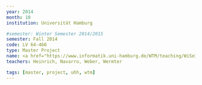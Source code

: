 ```yaml
---
year: 2014
month: 10
institution: Universität Hamburg

#semester: Winter Semester 2014/2015
semester: Fall 2014
code: LV 64-466
type: Master Project
name: <a href="https://www.informatik.uni-hamburg.de/WTM/teaching/WiSe14_HumanRobotInteraction_Pj.shtml" title="Details">Human-Robot Interaction</a>
teachers: Heinrich, Navarro, Weber, Wermter

tags: [master, project, uhh, wtm]
---
```

